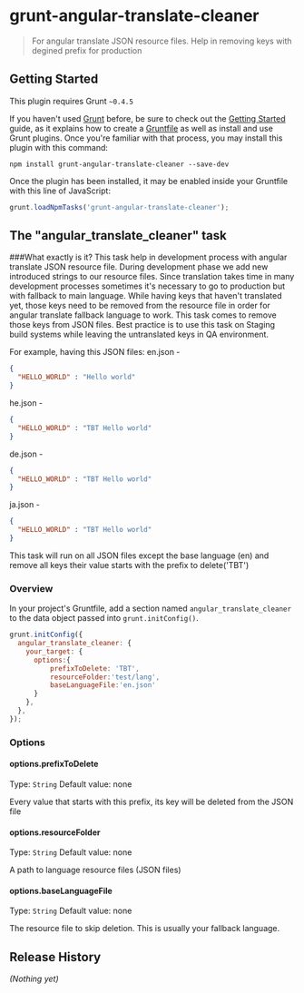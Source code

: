 # grunt-angular-translate-cleaner

> For angular translate JSON resource files. Help in removing keys with degined prefix for production

## Getting Started
This plugin requires Grunt `~0.4.5`

If you haven't used [Grunt](http://gruntjs.com/) before, be sure to check out the [Getting Started](http://gruntjs.com/getting-started) guide, as it explains how to create a [Gruntfile](http://gruntjs.com/sample-gruntfile) as well as install and use Grunt plugins. Once you're familiar with that process, you may install this plugin with this command:

```shell
npm install grunt-angular-translate-cleaner --save-dev
```

Once the plugin has been installed, it may be enabled inside your Gruntfile with this line of JavaScript:

```js
grunt.loadNpmTasks('grunt-angular-translate-cleaner');
```

## The "angular_translate_cleaner" task

###What exactly is it?
This task help in development process with angular translate JSON resource file.
During development phase we add new introduced strings to our resource files.
Since translation takes time in many development processes sometimes it's necessary to go to production but with fallback to main language.
While having keys that haven't translated yet, those keys need to be removed from the resource file in order for angular translate fallback language to work.
This task comes to remove those keys from JSON files.
Best practice is to use this task on Staging build systems while leaving the untranslated keys in QA environment.

For example, having this JSON files:
en.json - 
```json
{ 
  "HELLO_WORLD" : "Hello world"
}
```

he.json - 
```json
{ 
  "HELLO_WORLD" : "TBT Hello world"
}
```

de.json - 
```json
{ 
  "HELLO_WORLD" : "TBT Hello world"
}
```

ja.json - 
```json
{ 
  "HELLO_WORLD" : "TBT Hello world"
}
```

This task will run on all JSON files except the base language (en) and remove all keys their value starts with the prefix to delete('TBT') 
### Overview
In your project's Gruntfile, add a section named `angular_translate_cleaner` to the data object passed into `grunt.initConfig()`.

```js
grunt.initConfig({
  angular_translate_cleaner: {
    your_target: {
      options:{
          prefixToDelete: 'TBT',
          resourceFolder:'test/lang',
          baseLanguageFile:'en.json'      
      }
    },
  },
});
```

### Options

#### options.prefixToDelete
Type: `String`
Default value: none

Every value that starts with this prefix, its key will be deleted from the JSON file 

#### options.resourceFolder
Type: `String`
Default value: none

A path to language resource files (JSON files)

#### options.baseLanguageFile
Type: `String`
Default value: none

The resource file to skip deletion. This is usually your fallback language.


## Release History
_(Nothing yet)_
